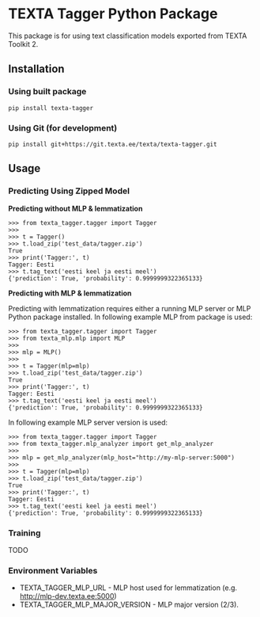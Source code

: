 # TEXTA Tagger Python Package

This package is for using text classification models exported from TEXTA Toolkit 2.

## Installation

### Using built package

`pip install texta-tagger`

### Using Git (for development)

`pip install git+https://git.texta.ee/texta/texta-tagger.git`

## Usage

### Predicting Using Zipped Model

**Predicting without MLP & lemmatization**
```
>>> from texta_tagger.tagger import Tagger
>>>
>>> t = Tagger()
>>> t.load_zip('test_data/tagger.zip')
True
>>> print('Tagger:', t)
Tagger: Eesti
>>> t.tag_text('eesti keel ja eesti meel')
{'prediction': True, 'probability': 0.9999999322365133}
```

**Predicting with MLP & lemmatization**

Predicting with lemmatization requires either a running MLP server or MLP Python package installed. In following example MLP from package is used:
```
>>> from texta_tagger.tagger import Tagger
>>> from texta_mlp.mlp import MLP
>>>
>>> mlp = MLP()
>>>
>>> t = Tagger(mlp=mlp)
>>> t.load_zip('test_data/tagger.zip')
True
>>> print('Tagger:', t)
Tagger: Eesti
>>> t.tag_text('eesti keel ja eesti meel')
{'prediction': True, 'probability': 0.9999999322365133}
```

In following example MLP server version is used:
```
>>> from texta_tagger.tagger import Tagger
>>> from texta_tagger.mlp_analyzer import get_mlp_analyzer
>>>
>>> mlp = get_mlp_analyzer(mlp_host="http://my-mlp-server:5000")
>>>
>>> t = Tagger(mlp=mlp)
>>> t.load_zip('test_data/tagger.zip')
True
>>> print('Tagger:', t)
Tagger: Eesti
>>> t.tag_text('eesti keel ja eesti meel')
{'prediction': True, 'probability': 0.9999999322365133}
```

### Training
TODO

### Environment Variables

* TEXTA_TAGGER_MLP_URL - MLP host used for lemmatization (e.g. http://mlp-dev.texta.ee:5000)
* TEXTA_TAGGER_MLP_MAJOR_VERSION - MLP major version (2/3).